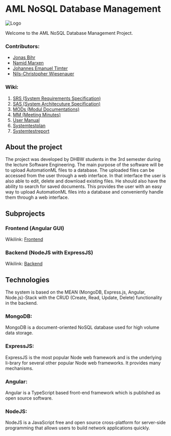 # AML NoSQL Database Management
 
![Logo](https://camo.githubusercontent.com/56e5b3ff318abcb79a283885b9de8c3422ed36c3/68747470733a2f2f656c656d656e746965732e636f6d2f696d616765732f616d6c2d64617461626173652d6d616e6167656d656e742d6c6f676f2d736d616c6c2e6a7067)

Welcome to the AML NoSQL Database Management Project.

### Contributors:
- [Jonas Bihr](https://github.com/Rhib)
- [Namid Marxen](https://github.com/NamidM)
- [Johannes Emanuel Timter](https://github.com/UdolfSeelenfrost)
- [Nils-Christopher Wiesenauer](https://github.com/NurNils)

### Wiki:
1. [SRS (System Requirements Specification)](https://github.com/NurNils/TINF19C_Team_5_AML_Database_Management/wiki/1.-SRS-(System-Requirements-Specification))
2. [SAS (System Architecuture Specification)](https://github.com/NurNils/TINF19C_Team_5_AML_Database_Management/wiki/2.-SAS-(System-Architecuture-Specification))
3. [MODs (Modul Documentations)](https://github.com/NurNils/TINF19C_Team_5_AML_Database_Management/wiki/3.-MODs-(Modul-Documentations))
4. [MM (Meeting Minutes)](https://github.com/NurNils/TINF19C_Team_5_AML_Database_Management/wiki/4.-MM-(Meeting-Minutes))
5. [User Manual](https://github.com/NurNils/TINF19C_Team_5_AML_Database_Management/wiki/5.-User-Manual)
6. [Systemtestplan](https://github.com/NurNils/TINF19C_Team_5_AML_Database_Management/wiki/6.-Systemtestplan)
7. [Systemtestreport](https://github.com/NurNils/TINF19C_Team_5_AML_Database_Management/wiki/7.-Systemtestreport)

## About the project

The project was developed by DHBW students in the 3rd semester during the lecture Software Engineering.
The main purpose of the software will be to upload AutomationML files to a database. The uploaded files can be accessed from the user through a web interface. In that interface the user is also able to edit, delete and download existing files. He should also have the ability to search for saved documents. This provides the user with an easy way to upload AutomationML files into a database and conveniently handle them through a web interface.

## Subprojects

### Frontend (Angular GUI)

Wikilink: [Frontend](https://github.com/NurNils/TINF19C_Team_5_AML_Database_Management/tree/master/SOURCE/FRONTEND)

### Backend (NodeJS with ExpressJS)

Wikilink: [Backend](https://github.com/NurNils/TINF19C_Team_5_AML_Database_Management/tree/master/SOURCE/BACKEND)

## Technologies

The system is based on the MEAN (MongoDB, Express.js, Angular, Node.js)-Stack with the CRUD (Create, Read, Update, Delete) functionality in the backend.

### MongoDB:

MongoDB is a document-oriented NoSQL database used for high volume data storage.

### ExpressJS:

ExpressJS is the most popular Node web framework and is the underlying li-brary for several other popular Node web frameworks. It provides many mechanisms.

### Angular:

Angular is a TypeScript based front-end framework which is published as open source software.

### NodeJS:

NodeJS is a JavaScript free and open source cross-platform for server-side programming that allows users to build network applications quickly.

